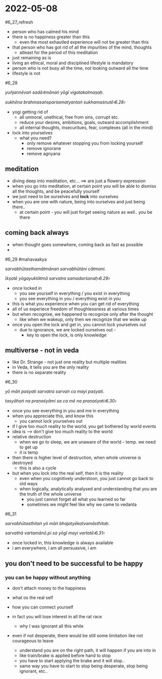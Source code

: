 # 2022-05-08

#6_27_refresh

- person who has calmed his mind
- there is no happiness greater than this
  - even the most exhautled experience will not be greater than this
- that person who has got rid of all the impurities of the mind, thoughts 
  - atleast for the period of this meditation
- just remaining as is
- living an ethical, moral and disciplined lifestyle is mandatory
- person who is not busy all the time, not looking outward all the time
- lifestyle is not

#6_28

_yuñjannēvaṅ sadā৷৷tmānaṅ yōgī vigatakalmaṣaḥ._

_sukhēna brahmasaṅsparśamatyantaṅ sukhamaśnutē৷৷6.28৷৷_

 - yogi getting rid of
    - all unmoral, unethical, free from sins, corrupt etc.
    - reduce your desires, ambitions, goals, outward accomplishment
    - all internal thoughts, insecuritues, fear, complexes (all in the mind)
- lock into yourselves
  - what you need?
    - only remove whatever stopping you from locking yourself
    - remove ignorane
    - remove agnyana


## meditation

- diving deep into meditation, etc... ==> are just a flowery expression 
- when you go into meditation, at certain point you will be able to dismiss all the thoughts, and be peacefully yourself
- we just need to be ourselves and **lock** into ourselves
- when you are one with nature, being into ourselves and just being there..
  - at certain point - you will just forget seeing nature as well.. you be there 

## coming back always

- when thought goes somewhere, coming back as fast as possible
-

#6_29 #mahavaakya

_sarvabhūtasthamātmānaṅ sarvabhūtāni cātmani._

_īkṣatē yōgayuktātmā sarvatra samadarśanaḥ৷৷6.29৷৷_


- once locked in
  - you see yourself in everything / you exist in everything
  - you see everything in you / everything exist in you
- this is what you experience when you can get rid of everything
- all of us experiece freedom of thoughlessness at various times
- but when recognixe, we happened to recognize only after the thought
  - like when we wakeup, only then we recognize that we woke up
- once you open the lock and get in, you cannot lock yourselves out
  - due to ignorance, we are locked ourselves out - 
    - key to open the lock, is only knowledge

## multiverse - not in veda

- like Dr. Strange - not just one reality but multiple realities
- in Veda, it tells you are the only reality
- there is no separate reality

#6_30

_yō māṅ paśyati sarvatra sarvaṅ ca mayi paśyati._

_tasyāhaṅ na praṇaśyāmi sa ca mē na praṇaśyati৷৷6.30৷৷_

- once you see everything in you and me in everything
- when you appreciate this, and know this
  - you cannot lock yourselves out
- if I give too much reality to the world, you get bothered by world events
- idea is --> don't give too much reality to the world
- relative destruction
  - when we go to sleep, we are unaware of the world - temp. we need to get up
  - it is temp
- then there is higher level of destruction, when whole universe is destroyed
  - this is also a cycle
- but when you lock into the real self, then it is the reality
  - even when you cognitively understoon, you just cannot go back to old ways
  - when logically, analytically analysed and understanding that you are the truth of the whole universe
    - you just cannot forget all what you learned so far
    - sometimes we might feel like why we came to vedanta

#6_31

_sarvabhūtasthitaṅ yō māṅ bhajatyēkatvamāsthitaḥ._

_sarvathā vartamānō.pi sa yōgī mayi vartatē৷৷6.31৷৷_

- once locked in, this knowledge is always available 
- i am everywhere, i am all persuasive, i am

## you don't need to be successful to be happy
### you can be happy without **anything**

- don't attach money to the happiness
- what os the real self 
- how you can connect yourself

- in fact you will lose interest in all the rat race
  - why I was ignorant all this while

- even if not desperate, there would be still some limitation like not courageous to leave 
  - understand you are on the right path, it will happen if you are into in
  - like train/brake is applied before hand to stop
  - you have to start applying the brake and it will stop..
  - same way you have to start to stop being desperate, stop being ignorant, etc..